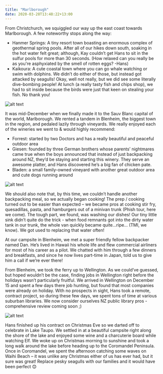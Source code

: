```yaml
---
title: "Marlborough"
date: 2020-03-28T13:48:22+13:00
---
```


From Christchurch, we squiggled our way up the east coast towards Marlborough. A few noteworthy stops along the way:
- Hanmer Springs: A tiny resort town boasting an enormous complex of geothermal spring pools. After all of our hikes down south, soaking in the hot water felt great; although, Kay couldn’t get Hans to sit in the sulfur pools for more than 30 seconds. (How relaxed can you really be as you're asphyxiated by the smell of rotten eggs? -Hans)
- Kaikoura: A cute coastal town where you can go whale watching or swim with dolphins. We didn’t do either of those, but instead got attacked by seagulls! Okay, well not really, but we did see some literally dive-bombing people! At lunch (a really tasty fish and chips shop), we had to sit inside because the birds were just that keen on stealing your fish. No thank you!

![alt text](https://res.cloudinary.com/dqsylhojv/image/upload/w_700,q_auto/v1585358204/hanswustrack.com/marlborough/IMG_7978_vdtj3t.jpg "Tandem in Marlborough")

It was mid-December when we finally made it to the Sauv Blanc capital of the world, Marlborough. We rented a tandem in Blenheim, the biggest town in the region, and pedaled lazily through vineyards. We really enjoyed each of the wineries we went to & would highly recommend:
- Forrest: started by two Doctors and has a really beautiful and peaceful outdoor area
- Giesen: founded by three German brothers whose parents’ nightmares came true when the boys announced that instead of just backpacking around NZ, they’d be staying and starting this winery. They serve an awesome platter, and Hans discovered he’s a big fan of chicken pate.
- Bladen: a small family-owned vineyard with another great outdoor area and cute dogs running around

![alt text](https://res.cloudinary.com/dqsylhojv/image/upload/h_0.35,q_auto/v1585362279/hanswustrack.com/marlborough/IMG_7739_yv8cb6.jpg "Gotta eat em all")

We should also note that, by this time, we couldn’t handle another backpacking meal, so we actually began cooking! The prep / cooking turned out to be easier than expected – we became pros at cooking stir fry, quesadillas, pasta, and hamburgers out of a minivan trunk (Phish tour, here we come). The tough part, we found, was washing our dishes! Our tiny little sink didn’t quite do the trick - when food remnants got into the dirty water tank in our trunk, the whole van quickly became quite…ripe… (TMI, we know). We got used to replacing that water often!

At our campsite in Blenheim, we met a super friendly fellow backpacker named Dan. He’s lived in Hawaii his whole life and flew commercial airliners for most of his career as a pilot. We chatted with him through a few dinners and breakfasts, and since he now lives part-time in Japan, told us to give him a call if we’re ever there!

From Blenheim, we took the ferry up to Wellington. As we could’ve guessed, but hoped wouldn’t be the case, finding jobs in Wellington right before the holidays wasn’t particularly fruitful. We arrived in Wellington on December 15 and spent a few days there job hunting, but found that most companies were already on holiday. With no prospects in sight, Hans took a remote, contract project, so during these few days, we spent tons of time at various suburban libraries. We now consider ourselves NZ public library pros - comprehensive review coming soon ;)

![alt text](https://res.cloudinary.com/dqsylhojv/image/upload/w_700,q_auto/v1585362429/hanswustrack.com/marlborough/IMG_9048_wkls3m.jpg "Happy Christmas! If you squint you can see our Christmas pizza feast")

Hans finished up his contract on Christmas Eve so we darted off to celebrate in Lake Taupo. We settled in at a beautiful campsite right along the shore of the lake and enjoyed some wine and a charcuterie board while watching Elf. We woke up on Christmas morning to sunshine and took a long walk around the lake before heading up to the Coromandel Peninsula. Once in Coromandel, we spent the afternoon catching some waves on Waihi Beach – it was unlike any Christmas either of us has ever had, but it sure was great! Replace pesky seagulls with our families and it would have been perfect 😊
